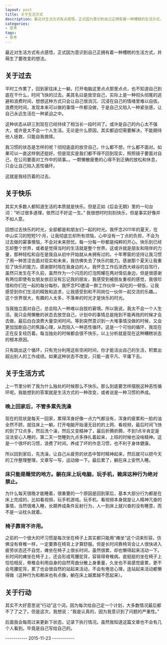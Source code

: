 ```yaml
---
layout: post
title: 关于生活方式
description: 最近对生活方式有点感悟，正式因为意识到自己正拥有着一种槽糕的生活方式，并萌生了要改变的想法。
categories: 
- 思考
tags:
- 思考
---
```



最近对生活方式有点感悟，正式因为意识到自己正拥有着一种槽糕的生活方式，并萌生了要改变的想法。

## 关于过去

平时工作累了，回到家往床上一躺，打开电脑这里点点那里点点，也不知道自己到底在干什么，时间飞快的过去。美其名曰是放空自己，实际上是一种彻头彻尾的逃避和浪费时间，想想这种方式只会让自己很消沉、沉浸在自己的情绪里难以自拔。浪费完时间，发现本来可以做的事情一件都没做，于是自己又陷入一种紧张感，让自己永远生活在一种紧迫之中。

这种状态从研三到现在已经持续了相当长一段时间了。或许是自己的内心太不强大，或许是太不会一个人生活。无论是什么原因，其实都迫切需要解决，不能期待他人拯救，只能自我救赎。

我习惯的状态是怎样的呢？彻彻底底的放空自己，什么都不想，什么都不面对。如果可以一直这样倒还挺好。但是现实是我们都不得不回到现实，照照镜子要面对自己，在公司要面对工作中的琐事。。一颗懒散疲惫的心得不到正确的放松和休息，只会让自己陷入恶性循环。

这就是我经历着的过去。

## 关于快乐

其实大多数人都知道生活的本质就是快乐。但是正如《后会无期》里的一句台词：“听过很多道理，依然过不好这一生。” 我很想时时刻刻快乐，但是事实好像并不如人意。 

回想过去快乐的时光，全部都是和朋友们一起的时光。我怀念2011年的夏天，在中山实习的短短1个月，让我彻底忘却所有烦恼，心中没有一丁点的负担，不会为过去做的窘事懊恼，不会对未来担忧。每一分每一秒都是纯粹的开心。快乐到已经忘却整个世界，或者是觉得当时的生活就是整个世界。这或许就是朋友和陪伴的力量，那种轻松和自在是我自从初中开始就从未拥有过的。十年寒窗的坚持让我习惯了用一种苦涩去面对现实和未来，我仿佛失去了快乐的能力。感谢那个夏天让我重拾了快乐的能力，感谢那时陪在我身边的人。我怀念工作后浙西大峡谷的自驾行，虽然只发生在不久前，虽然作为一个闪亮的灯泡照耀在两对情侣身边，但是很感谢有两位即使有女朋友依旧没有忘记我的朋友，我感受到被朋友重视的感觉，我很珍惜和你们在一起的每分每秒。我怀念PD邀请一群工作伙伴一起吃的一顿饭，让我感受到你们生活的精致和追求，让我感受到和不同岗位一伙伴一起交流的乐趣。。这个世界很大，有趣的人太多，不落单的时光才是快乐的时光。

当我独立面对自己，总会陷入一种难以自拔的窘境。所以我说，我太不会一个人生活。我只会用懒散的状态去放空自己，计划中的事情总是拖到不能再拖的时候才会去做，最后白白浪费大量空闲时间。等到突然意识到一大堆事情没做的时候，又会更加加剧自己的焦躁心理，从而陷入一种恶性循环。这是一个可怕的循环，我现在正在反复经历着。每当独处的时候都会很不快乐，以上分析就是现在这种糟糕状态的根本原因。

只有跳出这个循环，只有充分利用这些空闲时间，你才能活出自己的生活，积累出超出别人的工作成绩。如果这种状态不改变，只能一直平凡、平庸下去。

## 关于生活方式

上一节里分析了我为什么独处的时候那么不快乐。那么到底要怎样摆脱这种恶性循环呢。我能想到的答案就是生活方式的一种改变，或者说是一种习惯的养成。

### 晚上回家后，不管多累先洗澡

现在的现状是每天一回家，累得浑身好像一点力气都没有，浑身的疲累和一脸的油全然不顾，就往床上一躺，打开电脑开始漫无目的的上网、看视频，最后时间飞快的到了12点多，然后洗个澡，然后又变精神了，最后折腾折腾，不到1点半肯定是没法安心入睡的，第二天一觉睡到九点多挣扎着起来，上班的时候也没啥精神。这是一个很坏的习惯，浪费了时间，养成了坏的作息习惯，也不利于身体健康。

所以回到家后，先洗澡，让自己从疲劳的状态中暂时精神起来，然后就可以把今天的工作整理整理，文章写一写，运动做一下。最后累了，躺在床上安然入睡。

### 床只能是睡觉的地方。躺在床上玩电脑，玩手机，赖床这种行为绝对禁止。

为什么每天很晚才能睡着，很重要的一个原因是回到家后，基本大部分行为都是在床上完成的，比如看视频，玩手机游戏。玩手机、看视频本身就是让人精神亢奋的事情，当然很难入睡，长期养成条件反射行为，人一到床上就兴奋的没有睡意，而不是一沾枕头就着。

### 椅子靠背不许用。

之前的一个很大的坏习惯是每次坐在椅子上其实都只能用“瘫坐”这个词来形容。仿佛没有脊椎一样，一定要靠在椅背上才算舒服。但是长时间靠椅背会让人很快进入疲劳状态还不自觉，瘫坐在椅子上很长时间，虽然很累，却也懒得起来活动一下。长时间的瘫坐在椅子上，还会形成弯腰驼背，容易得脊椎病。直挺挺的坐在椅子上恰恰相反，脊椎会利用自身的自然弯曲分散上身重量，久坐也不易感觉疲累，更不会弯腰驼背，累了也会很自然的站起来活动，不会有倦怠心理，连站起来活动都懒得做（这种行为和赖床也有点像，躺在床上越累越不愿起来）。

## 关于行动

其实不大好意思说“行动”这个词，因为每次给自己定一个计划，大多数情况最后都不了了之了。但是这次，我想说：“我是认真的，因为我意识到了问题的严重性。”

后面我会每周过来更新下状态，记录下执行情况。虽然我知道这篇文章也不会有几个人看到。毕竟是自己写给自己的。

----------- 2015-11-23 -----------


